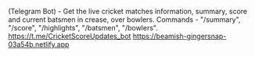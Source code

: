 (Telegram Bot) - Get the live cricket matches information, summary, score and current batsmen in crease, over bowlers.
Commands - "/summary", "/score", "/highlights", "/batsmen", "/bowlers".
https://t.me/CricketScoreUpdates_bot
https://beamish-gingersnap-03a54b.netlify.app
